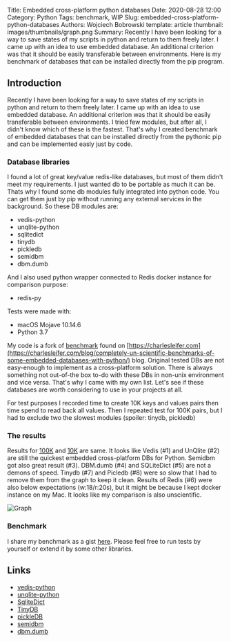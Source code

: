 Title: Embedded cross-platform python databases
Date: 2020-08-28 12:00
Category: Python
Tags: benchmark, WIP
Slug: embedded-cross-platform-python-databases
Authors: Wojciech Bobrowski
template: article
thumbnail: images/thumbnails/graph.png
Summary: Recently I have been looking for a way to save states of my scripts in python and return to them freely later. I came up with an idea to use embedded database. An additional criterion was that it should be easily transferable between environments. Here is my benchmark of databases that can be installed directly from the pip program.

## Introduction
Recently I have been looking for a way to save states of my scripts in python and return to them freely later.
I came up with an idea to use embedded database. An additional criterion was that it should be easily transferable
between environments. I tried few modules, but after all, I didn't know which of these is the fastest. That's why I
created benchmark of embedded databases that can be installed directly from the pythonic pip and can be implemented easly
just by code.

### Database libraries
I found a lot of great key/value redis-like databases, but most of them didn't meet my requirements. I just wanted db to
be portable as much it can be. Thats why I found some db modules fully integrated into python code. You can get them
just by pip without running any external services in the background. So these DB modules are:

- vedis-python
- unqlite-python
- sqlitedict
- tinydb
- pickledb
- semidbm
- dbm.dumb

And I also used python wrapper connected to Redis docker instance for comparison purpose:

- redis-py

Tests were made with:

- macOS Mojave 10.14.6
- Python 3.7

My code is a fork of [benchmark](https://gist.github.com/coleifer/3057f97a7628d44c2e59) found on
[https://charlesleifer.com](https://charlesleifer.com/blog/completely-un-scientific-benchmarks-of-some-embedded-databases-with-python/)
blog. Original tested DBs are not easy-enough to implement as a cross-platform solution. There
is always something not out-of-the box to-do with these DBs in non-unix environment and vice versa. That's why I came
with my own list. Let's see if these databases are worth considering to use in your projects at all.

For test purposes I recorded time to create 10K keys and values pairs then time spend to read back all values. Then I
repeated test for 100K pairs, but I had to exclude two the slowest modules (spoiler: tinydb, pickledb)

### The results

Results for [100K](https://gist.githubusercontent.com/VV0JCIECH/a4b0e92f7660d8cae50d708fa394578e/raw/23f20742265ad4f08d7c4f544d3bbf60797e9ea1/x_output_n=100000)
and [10K](https://gist.githubusercontent.com/VV0JCIECH/a4b0e92f7660d8cae50d708fa394578e/raw/23f20742265ad4f08d7c4f544d3bbf60797e9ea1/x_output_n=10000) are same.
It looks like Vedis (#1) and UnQlite (#2) are still the quickest embedded cross-platform DBs for Python. Semidbm got also
great result (#3). DBM.dumb (#4) and SQLiteDict (#5) are not a demons of speed. Tinydb (#7) and Picledb (#8) were
so slow that I had to remove them from the graph to keep it clean. Results of Redis (#6) were also below expectations
(w:18/r:20s), but it might be because I kept docker instance on my Mac. It looks like my comparison is also unscientific.

![Graph]({static}/images/2020-09-embedded-cross-platform-python-databases.png)


### Benchmark

I share my benchmark as a gist [here](https://gist.github.com/VV0JCIECH/a4b0e92f7660d8cae50d708fa394578e). Please feel free
to run tests by yourself or extend it by some other libraries.

## Links
- [vedis-python](https://vedis-python.readthedocs.io/en/latest/)
- [unqlite-python](https://unqlite-python.readthedocs.io/en/latest/index.html)
- [SqliteDict](https://pythonhosted.org/sqlite_object/sqlite_dict.html)
- [TinyDB](https://tinydb.readthedocs.io/en/stable/)
- [pickleDB](https://pythonhosted.org/pickleDB/commands.html)
- [semidbm](https://semidbm.readthedocs.io/en/latest/)
- [dbm.dumb](https://docs.python.org/3/library/dbm.html#module-dbm.dumb)